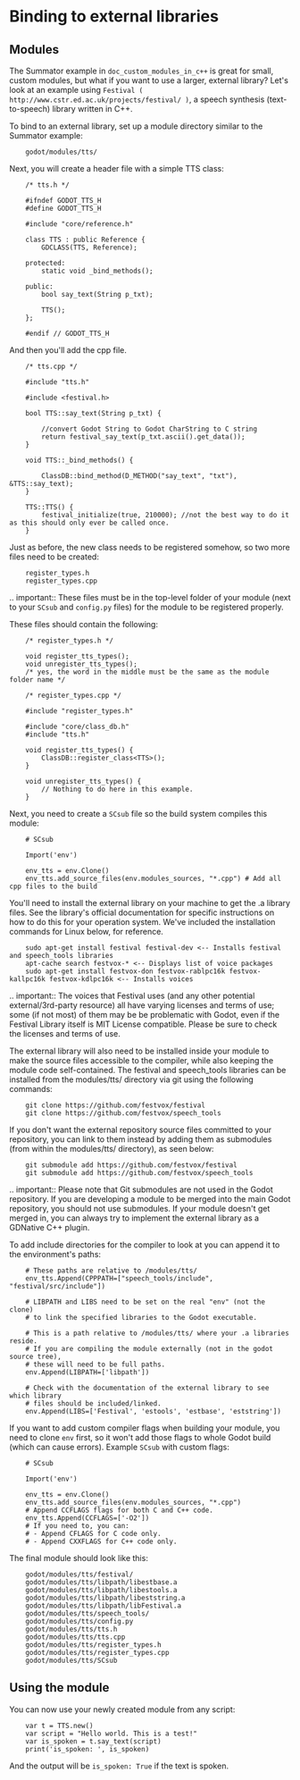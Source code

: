 

Binding to external libraries
=============================

Modules
-------

The Summator example in `doc_custom_modules_in_c++` is great for small,
custom modules, but what if you want to use a larger, external library?
Let's look at an example using `Festival ( http://www.cstr.ed.ac.uk/projects/festival/ )`,
a speech synthesis (text-to-speech) library written in C++.

To bind to an external library, set up a module directory similar to the Summator example:

```
    godot/modules/tts/
```

Next, you will create a header file with a simple TTS class:

```
    /* tts.h */

    #ifndef GODOT_TTS_H
    #define GODOT_TTS_H

    #include "core/reference.h"

    class TTS : public Reference {
        GDCLASS(TTS, Reference);

    protected:
        static void _bind_methods();

    public:
        bool say_text(String p_txt);

        TTS();
    };

    #endif // GODOT_TTS_H
```

And then you'll add the cpp file.

```
    /* tts.cpp */

    #include "tts.h"

    #include <festival.h>

    bool TTS::say_text(String p_txt) {

        //convert Godot String to Godot CharString to C string
        return festival_say_text(p_txt.ascii().get_data());
    }

    void TTS::_bind_methods() {

        ClassDB::bind_method(D_METHOD("say_text", "txt"), &TTS::say_text);
    }

    TTS::TTS() {
        festival_initialize(true, 210000); //not the best way to do it as this should only ever be called once.
    }
```

Just as before, the new class needs to be registered somehow, so two more files
need to be created:

```
    register_types.h
    register_types.cpp
```

.. important::
    These files must be in the top-level folder of your module (next to your
    `SCsub` and `config.py` files) for the module to be registered properly.

These files should contain the following:

```
    /* register_types.h */

    void register_tts_types();
    void unregister_tts_types();
    /* yes, the word in the middle must be the same as the module folder name */
```

```
    /* register_types.cpp */

    #include "register_types.h"

    #include "core/class_db.h"
    #include "tts.h"

    void register_tts_types() {
        ClassDB::register_class<TTS>();
    }

    void unregister_tts_types() {
        // Nothing to do here in this example.
    }
```

Next, you need to create a `SCsub` file so the build system compiles
this module:

```
    # SCsub

    Import('env')

    env_tts = env.Clone()
    env_tts.add_source_files(env.modules_sources, "*.cpp") # Add all cpp files to the build
```

You'll need to install the external library on your machine to get the .a library files. See the library's official
documentation for specific instructions on how to do this for your operation system. We've included the
installation commands for Linux below, for reference.

```
    sudo apt-get install festival festival-dev <-- Installs festival and speech_tools libraries
    apt-cache search festvox-* <-- Displays list of voice packages
    sudo apt-get install festvox-don festvox-rablpc16k festvox-kallpc16k festvox-kdlpc16k <-- Installs voices
```

.. important::
    The voices that Festival uses (and any other potential external/3rd-party
    resource) all have varying licenses and terms of use; some (if not most) of them may be
    be problematic with Godot, even if the Festival Library itself is MIT License compatible.
    Please be sure to check the licenses and terms of use.

The external library will also need to be installed inside your module to make the source
files accessible to the compiler, while also keeping the module code self-contained. The
festival and speech_tools libraries can be installed from the modules/tts/ directory via
git using the following commands:

```
    git clone https://github.com/festvox/festival
    git clone https://github.com/festvox/speech_tools
```

If you don't want the external repository source files committed to your repository, you
can link to them instead by adding them as submodules (from within the modules/tts/ directory), as seen below:

```
    git submodule add https://github.com/festvox/festival
    git submodule add https://github.com/festvox/speech_tools
```

.. important::
    Please note that Git submodules are not used in the Godot repository. If
    you are developing a module to be merged into the main Godot repository, you should not
    use submodules. If your module doesn't get merged in, you can always try to implement
    the external library as a GDNative C++ plugin.

To add include directories for the compiler to look at you can append it to the
environment's paths:

```
    # These paths are relative to /modules/tts/
    env_tts.Append(CPPPATH=["speech_tools/include", "festival/src/include"])

    # LIBPATH and LIBS need to be set on the real "env" (not the clone)
    # to link the specified libraries to the Godot executable.

    # This is a path relative to /modules/tts/ where your .a libraries reside.
    # If you are compiling the module externally (not in the godot source tree),
    # these will need to be full paths.
    env.Append(LIBPATH=['libpath'])

    # Check with the documentation of the external library to see which library
    # files should be included/linked.
    env.Append(LIBS=['Festival', 'estools', 'estbase', 'eststring'])
```

If you want to add custom compiler flags when building your module, you need to clone
`env` first, so it won't add those flags to whole Godot build (which can cause errors).
Example `SCsub` with custom flags:

```
    # SCsub

    Import('env')

    env_tts = env.Clone()
    env_tts.add_source_files(env.modules_sources, "*.cpp")
	# Append CCFLAGS flags for both C and C++ code.
    env_tts.Append(CCFLAGS=['-O2'])
    # If you need to, you can:
    # - Append CFLAGS for C code only.
    # - Append CXXFLAGS for C++ code only.
```

The final module should look like this:

```
    godot/modules/tts/festival/
    godot/modules/tts/libpath/libestbase.a
    godot/modules/tts/libpath/libestools.a
    godot/modules/tts/libpath/libeststring.a
    godot/modules/tts/libpath/libFestival.a
    godot/modules/tts/speech_tools/
    godot/modules/tts/config.py
    godot/modules/tts/tts.h
    godot/modules/tts/tts.cpp
    godot/modules/tts/register_types.h
    godot/modules/tts/register_types.cpp
    godot/modules/tts/SCsub
```

Using the module
----------------

You can now use your newly created module from any script:

```
    var t = TTS.new()
    var script = "Hello world. This is a test!"
    var is_spoken = t.say_text(script)
    print('is_spoken: ', is_spoken)
```

And the output will be `is_spoken: True` if the text is spoken.
